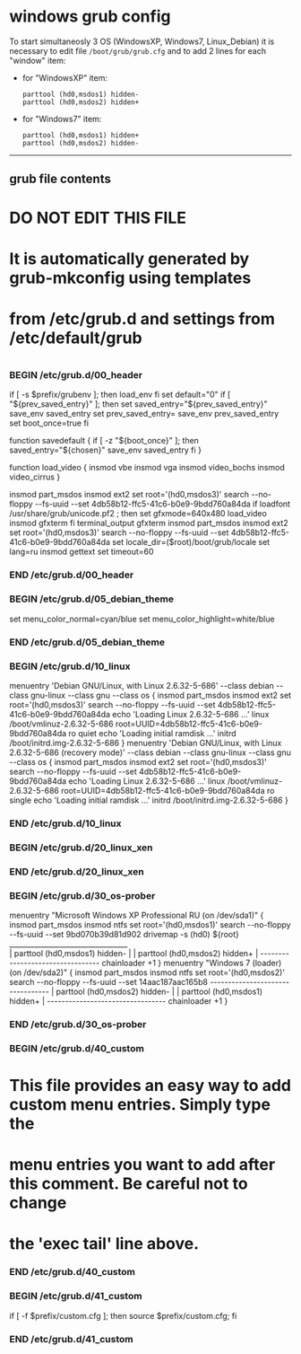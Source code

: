 # windows grub config
To start simultaneosly 3 OS (WindowsXP, Windows7, Linux_Debian)
it is necessary to edit file `/boot/grub/grub.cfg` 
and to add 2 lines for each "window" item:
- for "WindowsXP" item:
  ```
  parttool (hd0,msdos1) hidden-
  parttool (hd0,msdos2) hidden+ 
  ```
- for "Windows7" item:
  ```
  parttool (hd0,msdos1) hidden+ 
  parttool (hd0,msdos2) hidden- 
  ```

 --------------------
  grub file contents
 --------------------
#
# DO NOT EDIT THIS FILE
#
# It is automatically generated by grub-mkconfig using templates
# from /etc/grub.d and settings from /etc/default/grub
#

### BEGIN /etc/grub.d/00_header ###
if [ -s $prefix/grubenv ]; then
  load_env
fi
set default="0"
if [ "${prev_saved_entry}" ]; then
  set saved_entry="${prev_saved_entry}"
  save_env saved_entry
  set prev_saved_entry=
  save_env prev_saved_entry
  set boot_once=true
fi

function savedefault {
  if [ -z "${boot_once}" ]; then
    saved_entry="${chosen}"
    save_env saved_entry
  fi
}

function load_video {
  insmod vbe
  insmod vga
  insmod video_bochs
  insmod video_cirrus
}

insmod part_msdos
insmod ext2
set root='(hd0,msdos3)'
search --no-floppy --fs-uuid --set 4db58b12-ffc5-41c6-b0e9-9bdd760a84da
if loadfont /usr/share/grub/unicode.pf2 ; then
  set gfxmode=640x480
  load_video
  insmod gfxterm
fi
terminal_output gfxterm
insmod part_msdos
insmod ext2
set root='(hd0,msdos3)'
search --no-floppy --fs-uuid --set 4db58b12-ffc5-41c6-b0e9-9bdd760a84da
set locale_dir=($root)/boot/grub/locale
set lang=ru
insmod gettext
set timeout=60
### END /etc/grub.d/00_header ###

### BEGIN /etc/grub.d/05_debian_theme ###
set menu_color_normal=cyan/blue
set menu_color_highlight=white/blue
### END /etc/grub.d/05_debian_theme ###

### BEGIN /etc/grub.d/10_linux ###
menuentry 'Debian GNU/Linux, with Linux 2.6.32-5-686' --class debian --class gnu-linux --class gnu --class os {
	insmod part_msdos
	insmod ext2
	set root='(hd0,msdos3)'
	search --no-floppy --fs-uuid --set 4db58b12-ffc5-41c6-b0e9-9bdd760a84da
	echo	'Loading Linux 2.6.32-5-686 ...'
	linux	/boot/vmlinuz-2.6.32-5-686 root=UUID=4db58b12-ffc5-41c6-b0e9-9bdd760a84da ro  quiet
	echo	'Loading initial ramdisk ...'
	initrd	/boot/initrd.img-2.6.32-5-686
}
menuentry 'Debian GNU/Linux, with Linux 2.6.32-5-686 (recovery mode)' --class debian --class gnu-linux --class gnu --class os {
	insmod part_msdos
	insmod ext2
	set root='(hd0,msdos3)'
	search --no-floppy --fs-uuid --set 4db58b12-ffc5-41c6-b0e9-9bdd760a84da
	echo	'Loading Linux 2.6.32-5-686 ...'
	linux	/boot/vmlinuz-2.6.32-5-686 root=UUID=4db58b12-ffc5-41c6-b0e9-9bdd760a84da ro single 
	echo	'Loading initial ramdisk ...'
	initrd	/boot/initrd.img-2.6.32-5-686
}
### END /etc/grub.d/10_linux ###

### BEGIN /etc/grub.d/20_linux_xen ###
### END /etc/grub.d/20_linux_xen ###

### BEGIN /etc/grub.d/30_os-prober ###
menuentry "Microsoft Windows XP Professional RU (on /dev/sda1)" {
	insmod part_msdos
	insmod ntfs
	set root='(hd0,msdos1)'
	search --no-floppy --fs-uuid --set 9bd070b39d81d902
	drivemap -s (hd0) ${root}
      _________________________________  
      | parttool (hd0,msdos1) hidden- |
      | parttool (hd0,msdos2) hidden+ |
      ---------------------------------
	chainloader +1
}
menuentry "Windows 7 (loader) (on /dev/sda2)" {
	insmod part_msdos
	insmod ntfs
	set root='(hd0,msdos2)'
	search --no-floppy --fs-uuid --set 14aac187aac165b8
      ---------------------------------
      | parttool (hd0,msdos2) hidden- |
      | parttool (hd0,msdos1) hidden+ |
      ---------------------------------
	chainloader +1
}
### END /etc/grub.d/30_os-prober ###

### BEGIN /etc/grub.d/40_custom ###
# This file provides an easy way to add custom menu entries.  Simply type the
# menu entries you want to add after this comment.  Be careful not to change
# the 'exec tail' line above.
### END /etc/grub.d/40_custom ###

### BEGIN /etc/grub.d/41_custom ###
if [ -f  $prefix/custom.cfg ]; then
  source $prefix/custom.cfg;
fi
### END /etc/grub.d/41_custom ###
